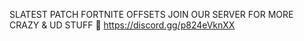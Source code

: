 SLATEST PATCH FORTNITE OFFSETS
JOIN OUR SERVER FOR MORE CRAZY & UD STUFF 🤪
https://discord.gg/p824eVknXX 
